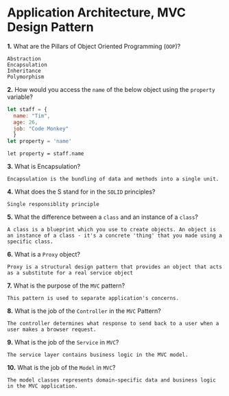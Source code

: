 # Application Architecture, MVC Design Pattern

**1.** What are the Pillars of Object Oriented Programming (`OOP`)?
<!-- enter you answer in the space below -->
```
Abstraction
Encapsulation
Inheritance
Polymorphism
```
**2.** How would you access the `name` of the below object using the `property` variable?
```js
let staff = {
  name: "Tim",
  age: 26,
  job: "Code Monkey"
  }
let property = 'name'
```
<!-- enter you answer in the space below -->
```
let property = staff.name
```
**3.** What is Encapsulation?
<!-- enter you answer in the space below -->
```
Encapsulation is the bundling of data and methods into a single unit.
```
**4.** What does the S stand for in the `SOLID` principles?
<!-- enter you answer in the space below -->
```
Single responsiblity principle
```
**5.** What the difference between a `class` and an instance of a `class`?
<!-- enter you answer in the space below -->
```
A class is a blueprint which you use to create objects. An object is an instance of a class - it's a concrete 'thing' that you made using a specific class.
```
**6.** What is a `Proxy` object?
<!-- enter you answer in the space below -->
```
Proxy is a structural design pattern that provides an object that acts as a substitute for a real service object
```

**7.** What is the purpose of the `MVC` pattern?
<!-- enter you answer in the space below -->
```
This pattern is used to separate application's concerns.
```
**8.** What is the job of the `Controller` in the `MVC` Pattern?
<!-- enter you answer in the space below -->
```
The controller determines what response to send back to a user when a user makes a browser request.
```

**9.** What is the job of the `Service` in `MVC`?
<!-- enter you answer in the space below -->
```
The service layer contains business logic in the MVC model.
```
**10.** What is the job of the `Model` in `MVC`?
<!-- enter you answer in the space below -->
```
The model classes represents domain-specific data and business logic in the MVC application. 
```


